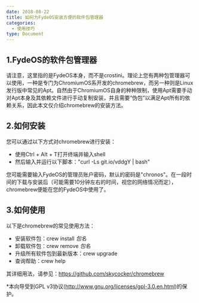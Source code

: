 ```yaml
---
date: 2018-08-22
title: 如何为FydeOS安装方便的软件包管理器
categories:
  - 使用技巧
type: Document
---
```


## 1.FydeOS的软件包管理器

请注意，这里指的是FydeOS本身，而不是crostini。理论上您有两种包管理器可以使用，一种是专门为ChromiumOS系开发的chromebrew，而另一种则是Linux发行版中常见的Apt。自然由于ChromiumOS自身的种种限制，使用Apt需要手动对Apt本身及其依赖文件进行手动复制安装，并且需要“伪包”以满足Apt所有的依赖关系，因此本文仅介绍chromebrew的安装方法。

## 2.如何安装

您可以通过以下方式对chromebrew进行安装：

 - 使用Ctrl + Alt + T打开终端并输入shell 
 - 然后输入并运行以下脚本："curl -Ls git.io/vddgY | bash"

您可能需要输入FydeOS的管理员账户密码，默认的密码是"chronos"。在一段时间的下载与安装后（可能需要10分钟左右的时间，视您的网络情况而定），chromebrew便能在您的FydeOS中使用了。

## 3.如何使用

以下是chromebrew的常见使用方法：

 - 安装软件包：crew install *包名*
 - 卸载软件包：crew remove *包名*
 - 升级所有软件包到最新版本：crew upgrade
 - 查询帮助：crew help
 
其详细用法，请参见：https://github.com/skycocker/chromebrew
 
 *本向导受到GPL v3协议(http://www.gnu.org/licenses/gpl-3.0.en.html)的保护。